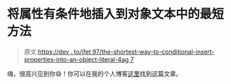 # 将属性有条件地插入到对象文本中的最短方法

> 原文:[https://dev . to/jfet 97/the-shortest-way-to-conditional-insert-properties-into-an-object-literal-4ag 7](https://dev.to/jfet97/the-shortest-way-to-conditional-insert-properties-into-an-object-literal-4ag7)

嗨，很高兴见到你😄！你可以在我的个人博客[这里](https://andreasimonecosta.dev/posts/the-shortest-way-to-conditionally-insert-properties-into-an-object-literal/)找到这篇文章。